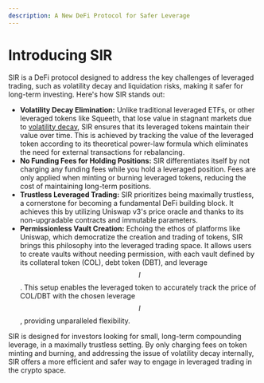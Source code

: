 ```yaml
---
description: A New DeFi Protocol for Safer Leverage
---
```


# Introducing SIR

SIR is a DeFi protocol designed to address the key challenges of leveraged trading, such as volatility decay and liquidation risks, making it safer for long-term investing. Here's how SIR stands out:

* **Volatility Decay Elimination:** Unlike traditional leveraged ETFs, or other leveraged tokens like Squeeth, that lose value in stagnant markets due to [volatility decay](https://www.afrugaldoctor.com/home/volatility-decay-dont-hold-leveraged-etfs-long-term), SIR ensures that its leveraged tokens maintain their value over time. This is achieved by tracking the value of the leveraged token according to its theoretical power-law formula which eliminates the need for external transactions for rebalancing.
* **No Funding Fees for Holding Positions:** SIR differentiates itself by not charging any funding fees while you hold a leveraged position. Fees are only applied when minting or burning leveraged tokens, reducing the cost of maintaining long-term positions.
* **Trustless Leveraged Trading:** SIR prioritizes being maximally trustless, a cornerstone for becoming a fundamental DeFi building block. It achieves this by utilizing Uniswap v3's price oracle and thanks to its non-upgradable contracts and immutable parameters.
* **Permissionless Vault Creation:** Echoing the ethos of platforms like Uniswap, which democratize the creation and trading of tokens, SIR brings this philosophy into the leveraged trading space. It allows users to create vaults without needing permission, with each vault defined by its collateral token (COL), debt token (DBT), and leverage $$l$$. This setup enables the leveraged token to accurately track the price of COL/DBT with the chosen leverage $$l$$, providing unparalleled flexibility.

SIR is designed for investors looking for small, long-term compounding leverage, in a maximally trustless setting. By only charging fees on token minting and burning, and addressing the issue of volatility decay internally, SIR offers a more efficient and safer way to engage in leveraged trading in the crypto space.
